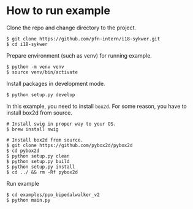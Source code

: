 # How to run example
Clone the repo and change directory to the project.
```
$ git clone https://github.com/pfn-intern/i18-sykwer.git
$ cd i18-sykwer
```

Prepare environment (such as venv) for running example.
```
$ python -m venv venv
$ source venv/bin/activate
```

Install packages in development mode.
```
$ python setup.py develop
```

In this example, you need to install `box2d`. For some reason, you have to install box2d from source.
```
# Install swig in proper way to your OS.
$ brew install swig

# Install box2d from source.
$ git clone https://github.com/pybox2d/pybox2d
$ cd pybox2d
$ python setup.py clean
$ python setup.py build
$ python setup.py install
$ cd ../ && rm -Rf pybox2d
```

Run example
```
$ cd examples/ppo_bipedalwalker_v2
$ python main.py
```

